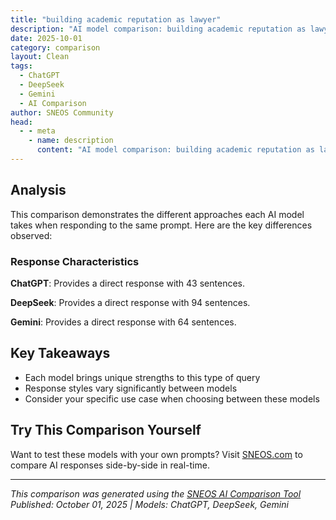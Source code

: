 ```yaml
---
title: "building academic reputation as lawyer"
description: "AI model comparison: building academic reputation as lawyer..."
date: 2025-10-01
category: comparison
layout: Clean
tags:
  - ChatGPT
  - DeepSeek
  - Gemini
  - AI Comparison
author: SNEOS Community
head:
  - - meta
    - name: description
      content: "AI model comparison: building academic reputation as lawyer..."
---
```


<ChatComparison
  title="building academic reputation as lawyer"
  prompt="building academic reputation as lawyer"
  :responses='{"ChatGPT": "Building an academic reputation as a lawyer involves a combination of rigorous scholarship, active engagement with the legal community, and consistent contribution to academic discourse. Here are some steps to help you establish and enhance your academic standing:\n\n1. Pursue Advanced Legal Education \n - Obtain advanced degrees such as an LL.M., S.J.D., or Ph.D. in Law to deepen your expertise. \n - Attend reputable law schools with strong academic networks.\n\n2. Conduct Original Research \n - Identify niche or emerging areas of law to contribute original insights. \n - Engage in interdisciplinary research to broaden your perspective. \n\n3. Publish Scholarly Articles \n - Write articles for top-tier law journals and academic publications. \n - Aim for quality over quantity; ensure your work is well-researched and clearly argued. \n - Consider publishing book chapters, case comments, and reviews. \n\n4. Present at Conferences and Seminars \n - Attend and present papers at national and international law conferences. \n - Participate in panel discussions and workshops. \n - Network with other academics and practitioners. \n\n5. Collaborate with Other Scholars \n - Co-author papers and research projects. \n - Join academic societies and law research groups. \n\n6. Teach and Mentor \n - Engage in teaching law courses at universities to build credibility. \n - Supervise graduate students and guide research projects. \n\n7. Engage in Public Scholarship \n - Write op-eds, blogs, or columns on legal issues. \n - Participate in media discussions to disseminate your ideas. \n\n8. Secure Research Grants and Fellowships \n - Apply for grants from academic institutions or legal foundations. \n - Take up visiting scholar positions. \n\n9. Build an Online Academic Presence \n - Maintain a professional website or academic profile (e.g., SSRN, Google Scholar). \n - Share your publications and ongoing research updates. \n\n10. Stay Updated and Adapt \n - Keep abreast of new developments in law and academia. \n - Continuously refine your research interests and methodologies.\n\nBy consistently producing high-quality work, engaging with the legal academic community, and contributing meaningfully to legal debates, you can build a respected academic reputation as a lawyer.", "DeepSeek": "Of course. Building a strong academic reputation is a powerful, long-term investment for a lawyer. It elevates your profile, establishes you as a thought leader, and can open doors to prestigious opportunities, clients, and career paths.\n\nThis is a marathon, not a sprint. Here is a comprehensive guide on how to build your academic reputation as a lawyer.\n\n### The Core Pillars of Academic Reputation\n\nYour reputation will be built on four interconnected pillars:\n\n1. **Scholarship:** Producing high-quality, original written work.\n2. **Teaching \u0026 Speaking:** Sharing your knowledge with students and professionals.\n3. **Networking \u0026 Collaboration:** Engaging with the academic and professional community.\n4. **Institutional Affiliation:** Leveraging your professional and academic roles.\n\n---\n\n### Phase 1: Laying the Foundation\n\n#### 1. **Develop a Niche or \u0022Beat\u0022**\nYou cannot be an expert in everything. Identify a specific, growing area of law where you can become a leading voice.\n* **Examples:** \u0022AI and data privacy law in the healthcare sector,\u0022 \u0022the intersection of international arbitration and climate change,\u0022 \u0022fintech regulation and enforcement.\u0022\n* **Why it works:** A niche makes you the \u0022go-to\u0022 person and helps your work get noticed more easily.\n\n#### 2. **Master the Art of Legal Research**\nAcademic credibility hinges on rigorous research.\n* **Go beyond Westlaw/Lexis:** Use scholarly databases like HeinOnline, JSTOR, and SSRN.\n* **Read law reviews and journals:** Understand the current debates, gaps in the literature, and the style of academic writing.\n* **Follow leading academics and practitioners** in your niche on Twitter/X, LinkedIn, and through their blogs.\n\n---\n\n### Phase 2: Producing High-Impact Scholarship\n\n#### 1. **Start with Accessible Formats**\nBefore tackling a 100-page law review article, build momentum.\n* **Blog Posts:** Write for well-regarded legal blogs (e.g., *Lawfare*, *SCOTUSblog*, *Just Security*) or your firm\u0027s blog. This is fast, visible, and demonstrates timely expertise.\n* **Client Alerts \u0026 White Papers:** Transform your practical work into insightful analysis. A clear, predictive white paper on a new regulation can be incredibly influential.\n* **Trade Publications:** Write for magazines and journals read by practitioners (e.g., *The National Law Journal*, *American Bar Association* section journals). This builds your reputation among peers.\n\n#### 2. **Write a Law Review Article**\nThis is the gold standard for academic credibility.\n* **Find a Novel Angle:** Don\u0027t just summarize the law. Propose a new solution, critique a prevailing theory, or analyze a recent development through a unique lens.\n* **The Submission Process (The \u0022Slave\u0022):**\n * **Target Smartly:** Don\u0027t just aim for Harvard/Yale. Target specialized journals that align with your niche (e.g., a tech law article to the *Berkeley Technology Law Journal*) or high-quality regional/general journals.\n * **Understand the Expedite System:** You can submit to multiple journals at once. If you get an offer from one, you can request an expedited review from others. This is standard practice.\n * **Leverage Your Network:** If you know a professor who sits on a journal\u0027s advisory board, a polite inquiry can help get your article a serious look.\n\n#### 3. **Write a Book**\nThis is a significant undertaking but establishes deep authority.\n* **Start with a Publisher:** A reputable academic or professional press (e.g., Oxford University Press, Cambridge University Press, ABA Publishing) adds immense prestige.\n* **Consider a Practitioner\u0027s Guide:** A comprehensive, practical guide to a complex area of law is highly valued and can become a standard reference.\n\n---\n\n### Phase 3: Engaging with the Academic Community\n\n#### 1. **Speak at Conferences and Panels**\n* **Academic Conferences:** Submit paper proposals to conferences held by the Law \u0026 Society Association (LSA), the American Association of Law Schools (AALS), or specialized academic societies.\n* **Practitioner Conferences:** Speak at events by the ABA, PLI, or other bar associations. Frame your talk with an academic or policy-oriented angle.\n* **University Events:** Offer to give a guest lecture at a local law school, participate in a symposium, or judge a moot court competition.\n\n#### 2. **Network Strategically**\n* **Connect with Law Professors:** Follow their work and send a thoughtful email about a recent paper of theirs. Propose a collaboration or ask a insightful question.\n* **Attend Workshops and Colloquia:** Many law schools host workshops where scholars present works-in-progress. Attend these, ask smart questions, and introduce yourself.\n\n#### 3. **Pursue Formal and Informal Affiliations**\n* **Adjunct Professor:** Teaching a course at a law school is one of the most direct ways to build an academic reputation. Start with a skills-based course (e.g., negotiation, legal writing) related to your practice.\n* **Senior Fellow or Visiting Scholar:** Some law schools have programs for practitioners to spend a semester or a year in residence, researching and writing.\n* **Advisory Boards:** Serve on the advisory board of a law school center or institute related to your expertise.\n\n---\n\n### Phase 4: Leveraging Your Practice\n\nYour practice is a laboratory for your academic work, and vice-versa.\n\n* **Mine Your Practice for Ideas:** Your cases provide real-world data and problems that can form the basis of powerful academic articles.\n* **Maintain Rigorous Standards:** Apply the same level of research and citation in your briefs and memoranda that you would in a scholarly article. A well-researched, intellectually robust brief can be cited by other lawyers and even courts, enhancing your reputation.\n* **Pro Bono and Public Service:** Take on high-impact pro bono cases that raise novel legal issues. Winning a significant appellate case on a matter of first impression is a huge credibility boost.\n\n### A Sample Career Trajectory\n\n* **Years 1-3 (Junior Associate):** Focus on foundation. Write sharp, insightful blog posts and client alerts. Develop your niche. Attend conferences and start building your network.\n* **Years 4-7 (Mid-Level Associate):** Write and place your first law review article. Propose and teach an adjunct course. Begin speaking on panels at bar association events.\n* **Years 8\u002B (Senior Associate/Partner):** Become a regular speaker at major academic and professional conferences. Write a second, more ambitious law review article or a book chapter. Pursue a fellowship or formal affiliation with a law school. Your reputation now begins to attract clients and recruits who seek out your specific expertise.\n\n### Final Words of Caution and Encouragement\n\n* **Quality Over Quantity:** One brilliant, widely cited article is worth more than ten forgettable ones.\n* **Be Patient and Persistent:** Rejections from law reviews are the norm. Keep submitting and refining.\n* **Ethics are Paramount:** Always be scrupulously honest in your citations and data. Your reputation is your most valuable asset.\n* **Integrate, Don\u0027t Isolate:** The most successful \u0022practitioner-scholars\u0022 seamlessly integrate their academic pursuits with their practice, making both richer and more impactful.\n\nBy following this structured approach, you can systematically build an academic reputation that will distinguish you in a crowded legal marketplace and create a lasting professional legacy.", "Gemini": "Building an academic reputation as a lawyer takes a multifaceted approach involving excelling in legal practice, contributing to legal scholarship, and engaging with the academic community. Here\u0027s a breakdown of key strategies:\n\n**I. Excellence in Legal Practice (Foundation):**\n\n* **Become a Recognized Expert:** Specialize in a particular area of law and develop a deep understanding of the nuances, emerging trends, and relevant case law.\n* **High-Profile Cases \u0026 Transactions:** Work on complex, precedent-setting, or highly publicized cases or transactions. This not only provides valuable experience but also attracts attention.\n* **Successful Outcomes:** Winning cases, achieving favorable settlements, and structuring successful deals build credibility and demonstrate your expertise.\n* **Client Testimonials \u0026 Recognition:** Positive client feedback and industry awards can enhance your reputation.\n* **Mentorship \u0026 Training:** Take on opportunities to mentor junior lawyers, demonstrating leadership and commitment to the profession.\n* **Ethical Conduct:** Maintain the highest ethical standards. A single ethical lapse can severely damage your reputation.\n\n**II. Legal Scholarship and Publication (Crucial for Academia):**\n\n* **Identify Research Interests:** Focus on areas of law you\u0027re passionate about and where you can make a unique contribution.\n* **Publish in Reputable Law Journals:**\n * **Target Top-Tier Journals:** Aim for journals with high impact factors and wide readership (e.g., Yale Law Journal, Harvard Law Review, Stanford Law Review, etc. - but also consider journals specific to your area of expertise). These are highly competitive.\n * **Consider Specialty Journals:** Publish in journals focused on your specific area of law (e.g., environmental law, international law, criminal justice). These can be easier to break into and demonstrate specialized knowledge.\n * **Peer-Reviewed Publications:** Focus on peer-reviewed journals, as they carry more weight in academic circles.\n* **Write Authoritative Articles:**\n * **Original Research:** Conduct original research, analyze data, and offer novel insights.\n * **Critical Analysis:** Critically evaluate existing legal doctrines, policies, or court decisions.\n * **Thought Leadership:** Propose new legal theories, reforms, or approaches.\n * **Clarity and Precision:** Write in a clear, concise, and well-supported manner. Adhere to proper citation formats (Bluebook).\n* **Write Books or Book Chapters:** Publishing a book or contributing a chapter to an edited volume can significantly enhance your academic standing.\n* **Present at Academic Conferences:**\n * **Submit Abstracts:** Submit well-written abstracts to relevant conferences.\n * **Engage with the Audience:** Prepare engaging presentations and actively participate in Q\u0026A sessions.\n * **Network:** Connect with other scholars in your field.\n* **Cite Other Scholars\u0027 Work and Let Them Cite You:** Actively participate in the scholarly conversation by citing relevant works and ensuring your own work is cited by others. This increases your visibility and demonstrates engagement with the legal community.\n* **Legal Blogs and Online Publications:** While not as prestigious as law journals, contributing to respected legal blogs and online publications can broaden your reach and demonstrate expertise.\n\n**III. Engagement with the Academic Community:**\n\n* **Adjunct Professorships or Lecturing:**\n * **Gain Teaching Experience:** Teaching law courses provides valuable experience and exposure to students.\n * **Network with Faculty:** Adjunct positions allow you to interact with full-time faculty and build relationships.\n* **Academic Affiliations:**\n * **Visiting Scholar:** Seek opportunities to be a visiting scholar at a law school.\n * **Research Fellow:** Apply for research fellowships to work on specific projects.\n* **Collaborate with Academics:** Co-author articles or participate in joint research projects with established academics.\n* **Attend Academic Events:** Attend conferences, workshops, and seminars to stay up-to-date on the latest legal developments and network with scholars.\n* **Serve on Editorial Boards:** Participate in the peer-review process by serving on editorial boards of law journals.\n* **Engage in Pro Bono Work:** Contributing your legal expertise to underserved communities demonstrates a commitment to social justice and ethical practice. This is particularly attractive to mission-driven academic institutions.\n* **Professional Organizations:** Join and actively participate in relevant professional organizations (e.g., American Law Institute, American Bar Association sections).\n* **Online Presence:** Maintain a professional website or LinkedIn profile showcasing your expertise, publications, and academic activities. Consider a blog or Twitter presence to engage in legal commentary.\n\n**IV. Long-Term Strategies:**\n\n* **Doctoral Degree (SJD/PhD):** Pursuing a doctoral degree in law is often essential for a full-time academic career. This demonstrates a deep commitment to legal scholarship and research.\n* **Mentorship:** Seek mentorship from established academics in your field. They can provide guidance on research, publication, and career development.\n* **Patience and Persistence:** Building an academic reputation takes time and effort. Be patient, persistent, and committed to contributing to the legal field.\n\n**Key Considerations:**\n\n* **Focus is Key:** Don\u0027t try to do everything at once. Focus on one or two specific areas of law where you can develop expertise and build a reputation.\n* **Quality Over Quantity:** It\u0027s better to have a few high-quality publications in top-tier journals than many publications in less reputable outlets.\n* **Network Strategically:** Build relationships with established academics and practitioners in your field.\n* **Stay Current:** Keep up-to-date on the latest legal developments and scholarship.\n* **Ethical Considerations:** Always adhere to the highest ethical standards in your practice and scholarship.\n\nBy consistently pursuing these strategies, you can gradually build a strong academic reputation as a lawyer, opening doors to new opportunities in legal education and scholarship. Good luck!\n"}' 
  published-date="22:36"
/>

## Analysis

This comparison demonstrates the different approaches each AI model takes when responding to the same prompt. Here are the key differences observed:

### Response Characteristics

**ChatGPT**: Provides a direct response with 43 sentences. 

**DeepSeek**: Provides a direct response with 94 sentences. 

**Gemini**: Provides a direct response with 64 sentences. 

## Key Takeaways

- Each model brings unique strengths to this type of query
- Response styles vary significantly between models
- Consider your specific use case when choosing between these models

## Try This Comparison Yourself

Want to test these models with your own prompts? Visit [SNEOS.com](https://sneos.com) to compare AI responses side-by-side in real-time.

---

*This comparison was generated using the [SNEOS AI Comparison Tool](https://sneos.com)*
*Published: October 01, 2025 | Models: ChatGPT, DeepSeek, Gemini*
